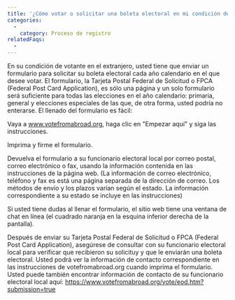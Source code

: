 ```yaml
---
title: '¿Cómo votar o solicitar una boleta electoral en mi condición de ciudadano de los Estados Unidos que vive en el extranjero?'
categories:
  - 
    category: Proceso de registro
relatedFaqs:
  -
---
```

En su condición de votante en el extranjero, usted tiene que enviar un formulario para solicitar su boleta electoral cada año calendario en el que desee votar. El formulario, la Tarjeta Postal Federal de Solicitud o FPCA (Federal Post Card Application), es sólo una página y un solo formulario será suficiente para todas las elecciones en el año calendario: primaria, general y elecciones especiales de las que, de otra forma, usted podría no enterarse. El llenado del formulario es fácil:

Vaya a www.votefromabroad.org, haga clic en "Empezar aquí" y siga las instrucciones.

Imprima y firme el formulario.

Devuelva el formulario a su funcionario electoral local por correo postal, correo electrónico o fax, usando la información contenida en las instrucciones de la página web. (La información de correo electrónico, teléfono y fax es está una página separada de la dirección de correo. Los métodos de envío y los plazos varían según el estado. La información correspondiente a su estado se incluye en las instrucciones)

Si usted tiene dudas al llenar el formulario, el sitio web tiene una ventana de chat en línea (el cuadrado naranja en la esquina inferior derecha de la pantalla).

Después de enviar su Tarjeta Postal Federal de Solicitud o FPCA (Federal Post Card Application), asegúrese de consultar con su funcionario electoral local para verificar que recibieron su solicituy y que le enviarán una boleta electoral. Usted podrá ver la información de contacto correspondiente en las instrucciones de votefromabroad.org cuando imprima el formulario. Usted puede también encontrar información de contacto de su funcionario electoral local aquí: https://www.votefromabroad.org/vote/eod.htm?submission=true
